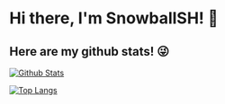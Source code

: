 # Hi there, I'm SnowballSH! 👋


## Here are my github stats! 😜 
[![Github Stats](https://github-readme-stats.vercel.app/api?username=SnowballSH&show_icons=true&theme=onedark)](https://github.com/SnowballSH/)

[![Top Langs](https://github-readme-stats.vercel.app/api/top-langs/?username=SnowballSH&show_icons=true&theme=onedark&layout=compact)](https://github.com/SnowballSH/)
